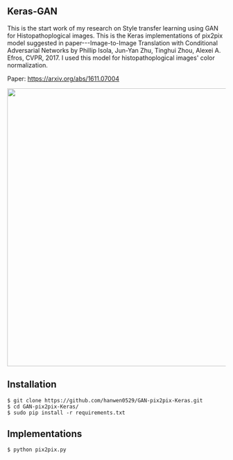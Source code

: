 ## Keras-GAN
This is the start work of my research on Style transfer learning using GAN for Histopathoplogical images. This is the Keras implementations of pix2pix model suggested in paper---Image-to-Image Translation with Conditional Adversarial Networks by Phillip Isola, Jun-Yan Zhu, Tinghui Zhou, Alexei A. Efros, CVPR, 2017. I used this model for histopathoplogical images' color normalization.

Paper: https://arxiv.org/abs/1611.07004
<p align="center">
    <img src="http://eriklindernoren.se/images/pix2pix_architecture.png" width="640"\>
</p>

## Installation
    $ git clone https://github.com/hanwen0529/GAN-pix2pix-Keras.git
    $ cd GAN-pix2pix-Keras/
    $ sudo pip install -r requirements.txt

## Implementations
```
$ python pix2pix.py
```
